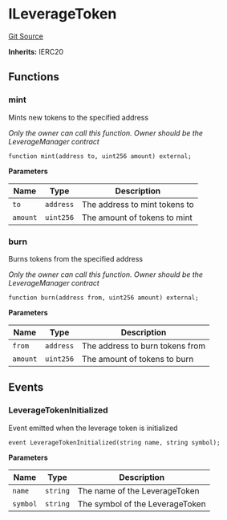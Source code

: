# ILeverageToken
[Git Source](https://github.com/seamless-protocol/ilm-v2/blob/e940fa5a38a4ecdb2ab814caac34ad52528360be/src/interfaces/ILeverageToken.sol)

**Inherits:**
IERC20


## Functions
### mint

Mints new tokens to the specified address

*Only the owner can call this function. Owner should be the LeverageManager contract*


```solidity
function mint(address to, uint256 amount) external;
```
**Parameters**

|Name|Type|Description|
|----|----|-----------|
|`to`|`address`|The address to mint tokens to|
|`amount`|`uint256`|The amount of tokens to mint|


### burn

Burns tokens from the specified address

*Only the owner can call this function. Owner should be the LeverageManager contract*


```solidity
function burn(address from, uint256 amount) external;
```
**Parameters**

|Name|Type|Description|
|----|----|-----------|
|`from`|`address`|The address to burn tokens from|
|`amount`|`uint256`|The amount of tokens to burn|


## Events
### LeverageTokenInitialized
Event emitted when the leverage token is initialized


```solidity
event LeverageTokenInitialized(string name, string symbol);
```

**Parameters**

|Name|Type|Description|
|----|----|-----------|
|`name`|`string`|The name of the LeverageToken|
|`symbol`|`string`|The symbol of the LeverageToken|

